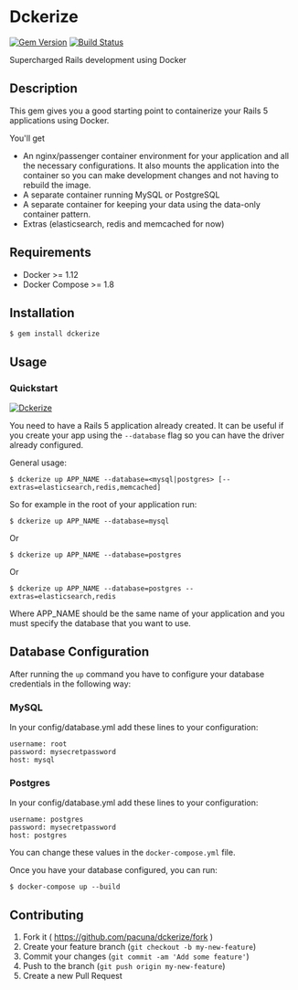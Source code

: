 # Dckerize
[![Gem Version](https://badge.fury.io/rb/dckerize.svg)](http://badge.fury.io/rb/dckerize)
[![Build Status](https://travis-ci.org/pacuna/dckerize.svg?branch=master)](https://travis-ci.org/pacuna/dckerize)

Supercharged Rails development using Docker

## Description

This gem gives you a good starting point to containerize your Rails 5 applications using Docker.

You'll get

- An nginx/passenger container environment for your application and all the necessary configurations. It also mounts the application into the container so you can make development changes and not having to rebuild the image.
- A separate container running MySQL or PostgreSQL
- A separate container for keeping your data using the data-only container pattern.
- Extras (elasticsearch, redis and memcached for now)

## Requirements

- Docker >= 1.12
- Docker Compose >= 1.8

## Installation

    $ gem install dckerize

## Usage

### Quickstart

[![Dckerize](http://img.youtube.com/vi/PGlPKbHIOBc/0.jpg)](http://www.youtube.com/watch?v=PGlPKbHIOBc "Dckerize Quickstart")

You need to have a Rails 5 application already created. It can be useful if you
create your app using the `--database` flag so you can have the driver already configured.

General usage:

    $ dckerize up APP_NAME --database=<mysql|postgres> [--extras=elasticsearch,redis,memcached]

So for example in the root of your application run:

    $ dckerize up APP_NAME --database=mysql

Or

    $ dckerize up APP_NAME --database=postgres

Or

    $ dckerize up APP_NAME --database=postgres --extras=elasticsearch,redis

Where APP_NAME should be the same name of your application and you must specify the database
that you want to use.

## Database Configuration

After running the `up` command you have to configure your database credentials
in the following way:

### MySQL
In your config/database.yml add these lines to your configuration:

    username: root
    password: mysecretpassword
    host: mysql

### Postgres
In your config/database.yml add these lines to your configuration:

    username: postgres
    password: mysecretpassword
    host: postgres

You can change these values in the `docker-compose.yml` file.

Once you have your database configured, you can run:

```
$ docker-compose up --build
```

## Contributing

1. Fork it ( https://github.com/pacuna/dckerize/fork )
2. Create your feature branch (`git checkout -b my-new-feature`)
3. Commit your changes (`git commit -am 'Add some feature'`)
4. Push to the branch (`git push origin my-new-feature`)
5. Create a new Pull Request
